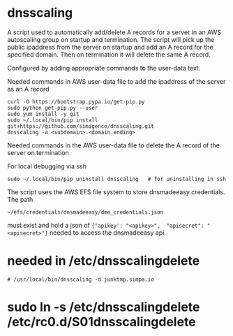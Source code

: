 # dnsscaling
A script used to automatically add/delete A records for a server in an AWS autoscaling group on startup 
and termination.  The script will pick up the public ipaddress from the server on startup
 and add an A record for the specified domain.   Then on termination it will delete the same A record. 
 
Configured by adding appropriate commands to the user-data text.

Needed commands in AWS user-data file to add the ipaddress of the server as an A record

    curl -O https://bootstrap.pypa.io/get-pip.py
    sudo python get-pip.py --user
    sudo yum install -y git
    sudo ~/.local/bin/pip install git+https://github.com/simigence/dnsscaling.git
    dnsscaling -a <subdomain>.<domain.ending>

Needed commands in the AWS user-data file to delete the A record of the server on termination
  
For local debugging via ssh

    sudo ~/.local/bin/pip uninstall dnsscaling   # for uninstalling in ssh
   
The script uses the AWS EFS file system to store dnsmadeeasy credentials. The path

    ~/efs/credentials/dnsmadeeasy/dme_credentials.json

must exist and hold a json of ```{"apikey': "<apikey>",  "apisecret": "<apisecret>"}``` needed
to access the dnsmadeeasy api.


# needed in /etc/dnsscalingdelete
    # /usr/local/bin/dnsscaling -d junktmp.simpa.io
# sudo ln -s /etc/dnsscalingdelete /etc/rc0.d/S01dnsscalingdelete
